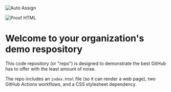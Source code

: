 ![Auto Assign](https://github.com/yk-rca-organization-20250410/demo-repository/actions/workflows/auto-assign.yml/badge.svg)

![Proof HTML](https://github.com/yk-rca-organization-20250410/demo-repository/actions/workflows/proof-html.yml/badge.svg)

# Welcome to your organization's demo respository
This code repository (or "repo") is designed to demonstrate the best GitHub has to offer with the least amount of noise.

The repo includes an `index.html` file (so it can render a web page), two GitHub Actions workflows, and a CSS stylesheet dependency.
